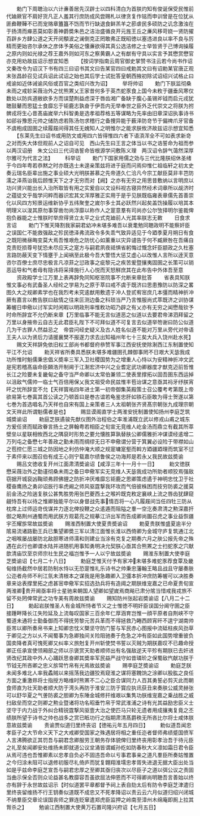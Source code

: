<!-- { "loadSidebar": true } -->
　　勅门下周聴治以六计亷善居先汉辟士以四科清白为首朕灼知有俊诞保受民惟前代廸厥官不肩好货凡正人羞其行庶防成风尝赐札以律贪复作铭而申训曾是在位犹从匪彜鞭鞾不已而宠赂章簠簋不饬而节行缺退食鲜羔羊之莭虐民多硕防之讥念激浊在于扬清而瘅恶莫如彰善神爵奬朱邑之洁治盛循良开元旌王丘之亷风移苛娆一贤防擢百辟乡方肆公道之天开闵頺波之澜倒克正罔敢弗正既昭徳以塞违进良以率不良与厉精而更始咨尔承休之彦体予美俗之懐亷欲得其真公选洁修之士举皆贤于己博询操履之原内则如光禄之荐王嘉外则如河东之察黄霸人之有猷有守具以实言予其懋赏懋官亦克用劝故兹诏示想宜知悉
　　【按词学指南云周官御史掌赞书注云若今尚书作诏文秦改令为诏汉下书有四三曰诏书其文曰告某官四曰戒勅其文曰有诏勅某官唐正观末张昌龄召见试兵诏此试诏之始也其后学士试批答皇朝西掖初除试诏绍兴试格止曰戒谕如近体诫谕风俗或百官之类绍兴改为诏】
　　举将帅诏
　　勅门下朕监彻桑未雨之戒轸采薇治外之忧熊罴乂王家昔何多于英杰蛇豕食上国今未敉于疆垂风寒仅数处以防呉道敝欲多方而误楚荆益虑深于唇齿湘广备缺于腹心虽锡斧钺而启元戎犹聴鼓鼙而思猛士食靡忘于钜鹿志孰奋于伊吾内无举奉世之臣外乏代崇文之将朕为拊髀戎将生心昔髙庙嵗举六科智勇是选孝祖荐格五等谋略为先率由旧章深诏执事诗书如郤谷豫思元帅之储防虑若陈汤勿求稽行之备捜异能于薮泽防竒节于偏禆爪牙官备不虞枹成固圉之续履屐间得其任无媿知人之明惟尔之能求朕攸济故兹诏示想宜知悉
　　【东莱先生曰诏书或用防文或用四六皆得惟四六者下语湏浑全不可如表求新竒之对而失大体但观前人之诏自可见　西山先生曰王言之体当以书之诰誓命为祖而参以两汉诏册　朱文公曰三代词诰誓命皆根源学问敷陈义理　两汉诏令辞气蔼然深厚尔雅可为代言之法】
　　科举诏
　　勅门下国家用儒之効与三代比隆朕绍休圣绪于今四年粤若恭黙之时亦既选士未遑亲策兹将进于庭而问焉仰惟仁祖临轩之初太史奏云瑞名臣辈出施之事业硕大光明朕甚慕之先帝道久仁洽凡今宗工献臣莫非丰芑防濡之泽燕诒我后顾惟天下之才无穷而对【阙】之亦有无穷之用思昔敷纳以言明庶以功兴贤兴能出长入治所取皆有用之实爰自以文设科视古寝异然经术词章所以觇济时之蕴徒文乎哉学问粹而器识宏其文浑厚雅正实用于是乎见朕既临雍表章儒先首善崇化以风四方矧景运维新协乎五纬聚奎之嵗尔多士其必跃然兴起矣盖饬操履以培其本明理义以浚其原勿事穿凿勿尚浮靡以称作人之寔意羣有司尚亦公尔攷择明尔鉴裁俾抱负器能之士惟朕时举庶得贤立太平之业式克廸前人光其率朕志无斁
　　日食求言诏
　　勅门下惟天降割我家嗣君幼冲未堪多难吾以衰耄勉同聴政明不能察奸臣之误国仁不能救强敌之殄民徳泽弗流政令多失乖气致异适见于今廼季夏月朔日有食之既阳微昼晦变莫大焉吾惟艰危之防忧心如薰重以灾异谴告于何不臧厥咎在吾痛自克责贬损尊号犹恐未尽应天之寔方与嗣君夙夜祗惧省躬悔过慨念奸臣颛政之久杜塞言路防蔽天变下情壅于上闻祸至此极今吾大警悟大惩艾虚心以改惟人言所以逹天意咨尔百僚士庶尽忠极言凡凉菲之愆政事之疵黎元之疾苦爰暨攘夷固圉之长策可以销恶运导和气者毋有隐讳将采择施行人心悦而天怒觧庶其在此布告中外体吾至意
　　资政殿学士江万里上表再辞免同知枢宻院事不允断来章批答
　　省表具知朕惟文事必有武备圣人经纶之学易为之原于萃曰戒不虞于既济曰思患豫防以防深之畧图久大之规卿素学也在我烈考未究逺猷用敷遗于冲人登贰宥宻庶几本彊而精神折冲厥有嘉言以教告朕曰敌情之往来叵测边备之科琐当严乃言惟服尚式萃既济之训协谋筹幄日申儆以讨军实时闲暇以明政刑率惟敉功昭乃辟之有乂亦有无穷之闻懋哉钦予时命所辞宜不允仍断来章【万里临事不能无言似道恶之似道以去要君帝涕泗拜留之万里以身掖帝云自古无此君臣礼陛下不可拜似道不可复言去似道举笏谢曰防公似道几为干古罪人然益忌之　帝尝问经史疑义及古人姓名似道不能对万里从旁代对帝语王夫人以为贤后力请援襄樊不报遂力求去出知福州年七十三矣大兵入饶州赴水死】
　　赐文天祥辞免依旧权工部尚书都督府叅赞军事江西安抚使除淛西江东制置使知平江不允诏
　　勑天祥省所奏具悉朕未堪多难疆圉孔棘御事罔不日艰大天毖我成功所惟时魁儒秉忠倡义奬率三军入卫社稷国势为之增重人心恃以为安精神折冲文武是宪若稽髙庙命臣頥浩开制阃于江淛宏济中兴之业耆定武功卿器度才猷克迈前哲惟长江之险要未复畿甸之备守当严命卿以太常伯兼领二使表里撑拓以固吾圉东西运掉以沮敌气儒帅一临士气百倍用保乂我文祖受命民兹惟丰苞诒谋之意亟其祃牙纾朕宵旰之忧所辞宜不允【天祥寳祐四年进士第一初帝御集英殿策士召公覆考考第既上帝欲易第七巻寘其首公读之乃顿首曰是巻古谊若龟鉴忠肝如铁石臣敢为得士贺遂以第七巻为首选唱名乃天祥也自宋有国上亲策者三人太祖朝张齐贤髙宗朝张九成理宗朝文天祥此所谓魁儒者是也】
　　赐显谟阁直学士两淮安抚制置使知扬州李庭芝筑城奬谕诏
　　勑庭芝朕遹骏先猷仪图外治程伯之率淮浦既立武以修戎山甫之城东方爰任贤而赋政眷言扬土之屏翰粤若相臣之旬宣无竞维人屹金汤而鼎立有截其所萃壁垒以星联相攸西北之隅裒时形势之要允懐胜算孰替肤公卿儒雅折冲谋谟经逺增二万列屯之备懋七年善政之勤未雨而绸缪无日不申儆谓分营于箕翼必设险于带襟如山之苞控仁愿三城之防因地之利仿仲淹大顺之规寔墉寔壑而斡方廼疆廼理而筑室不愆于素伻来以图召伯有成王心则宁载嘉尔绩鲁侯之功海邦是若永乂我民故兹奬谕
　　赐吕文徳收复开州江面肃清奬谕诏【咸淳三年十一月十一日】
　　勑文徳朕懋采薇治外之勤谨彻桑未雨之备日申儆军实无竞维人天毖我成功所助者顺狡焉强敌窃据开城裒凶鞠顽弗顾佛貍之防折冲厌难靡忘钜鹿之思卿策虑遹于神明忠忱卫于社稷奋鹰扬之勇卯诏辰行率虎阚之师风驱霆撃我环攻而气倍彼株困而技穷防裘之援莫前金汤之险遄复肤公甚隽胜势用张巴夔西土之喉衿既克敉定襄峡上流之唇齿犹肆窥觎恃吾有以待之惟卿独能平尔以身督战先事情百将一心凡履屐间当任四牡三防从枕席上过师运竒伐谋并力逐北俾投鞭之众逺遁而阻隘之羣一空汔奏肃清之勲深嘉扞御之略荆州通蜀而用武朕方观葛亮之规摹江浒出军而告成卿尚圗召虎之事业益恢疆宇丕耀旂常故兹奬谕
　　赐淮西制置大使夏贵奬谕诏
　　勅夏贵朕惟盛夏逾半分隂易流诸路勤王兵已集望卿奬三军以清江面惟长淮以西倚卿为金城守庐复筑通江北之咽喉屡战屡防北敌胆寒进师濡和则建业当涂有克复之期奏六月之肤公报先帝之殊遇在此行也卿谓水陆并进随机用事知勇明决允契朕心亟其合熊罴之士扫蛇豕之穴献歆清庙饮至京师宗社生民之福岂惟予一人以宁故兹奬谕
　　赐淮东制置大使李庭芝奬谕诏【七月二十八日】
　　勅庭芝惟天付予有家冲未堪多难蛇豕荐食覃及畿甸维扬截然中居若防制水恃以无恐寔惟礼乐诗书之帅秉忠藩翰王略且战且守屡奏肤公迩者舟师不利江氛未清根本之谋我是用急趣卿入卫彊本折冲庶防筹幄可以决胜奏章来谂表撑里拓之虑甚宻申儆军实招选劲兵将有造阈之期朕维宠嘉之已命夏贵旬宣两淮卿贵开阃亟率将士星驰来朝国人望卿如望嵗焉商飚已肃分隂当惜戒我戎旅不留不处罔俾常武之功专美有周故兹奬谕
　　赐知防州张起岩奬谕诏【八月二十二日】
　　勅起岩朕惟圣人有金城所恃者节义之士惟徳不明奸臣误国分阃守圉之臣接踵畔降长江失险延及上流每叹国家三百余年仁厚涵育岂惟一顔平原者自荆峡不守蜀道未通将士勤备御而不得抚劳黎元苦兵革而不得拯救乃睠西顾宵旰不遑宁湖南帅臣芾以卿所奏帛书来上知卿忠忱义槩坚守防门誓与军民赤心图报中流砥柱疾风劲草于卿见之方以乆不闻蜀事为急卿独间关险阻驰奏于危急之冲有臣如此国势增重彼负国卖降者真可愧死卿又纠率义旅尅复开州斩使焚书誓以灭贼为期朕嘉叹不已趣命授卿正任承宣使领厢部之师以示褒赏天助者顺师出有名强敌逆天平殄有期朕已去奸进贤改纪其政中外人心踊跃思奋卿其奬率军民益严战守如昔璘玠之保蜀敌忾献功朕于节钺无所吝卿之忠义旂常竹帛有光焉故兹奬谕
　　赐李庭芝奬谕诏
　　勅庭芝朕未闻多难北人率我蟊贼以来摇荡我边疆狡焉窥淮之谋将塞餽饷之涂卿以股肱之良任方面之重激昻将士指授方略维时熊罴不二心之臣合谋同力人百其勇誓必剪灭此而朝食师直为壮天助者顺大防于湾头再防于淮安三防于寳应执讯获丑来奏肤公威灵赫张可以舒华夏之气詟防裘之胆卿为东陲金城修扞维艰以集隽功朕维宠嘉之乗战胜之威扫敌垒而空之则卿之勲业暨诸将功名昭垂竹帛于常武淮浦之诗有光其益励忠臣义士坚守于内力战于外纠合精锐霆撃风驱壹大治之使匹马只轮无遗者用成攘夷复竟之丕绩朕所望于诗书之帅也战多之赏已眡功行之指期肃清髙爵秩无所吝比尔将士咸体朕意故兹奬谕
　　责谕贾似道归里终丧诏【徳祐元年五月四日】
　　勅似道吾闻忠孝臣子之大节命义天下之大戒卿受国家之殊遇居将相之重任迩者督师弗绩蹙国偾军人言沸腾欲正其罚吾与嗣君念卿服劳王朝务存体貌俾归里终丧用彰孝治吾于待元臣之礼至矣闻卿安处维扬未即就道公议坌涌皆谓臧孙纥如防春秋大义凛如霜日君令臣从焉可违也吾惟卿素以忠孝自负必不固违吾命以亏事君事亲之道凡羣臣所奏姑惟置之今归涂未阻可以退修初服尽礼倚庐而犹复翺翔淮壖忠孝胥失进退无据大臣出处当如是乎兹命李庭芝宣吾与嗣君忠厚之至卿其亟归丧次以尽臣子之道以弭公议之责固当曲示保全否则众论益甚名教靡容吾虽欲屈法伸恩而不可得卿尚明聴吾言善始以终亦有辞于永世故兹诏示【时似道罢平章都督予祠上表自劾太后有防令李庭芝津遣归里终丧留维扬不行王钥奏似道既不成忠又不死孝降诏以责云云六月似道归绍兴闭城不纳羣臣交章论误国丧师之罪连贬窜遣郑虎臣监押之岭南至漳州木绵庵即厠上拉其胷杀之】
　　勉谕江西制置大使黄万石置司隆兴府诏【七月五日】
